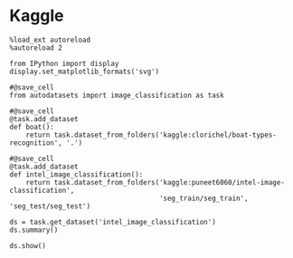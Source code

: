 # Kaggle

```{.python .input}
%load_ext autoreload
%autoreload 2

from IPython import display
display.set_matplotlib_formats('svg')
```

```{.python .input}
#@save_cell
from autodatasets import image_classification as task
```

```{.python .input}
#@save_cell
@task.add_dataset
def boat():
    return task.dataset_from_folders('kaggle:clorichel/boat-types-recognition', '.')
```

```{.python .input}
#@save_cell
@task.add_dataset
def intel_image_classification():
    return task.dataset_from_folders('kaggle:puneet6060/intel-image-classification',
                                     'seg_train/seg_train', 'seg_test/seg_test')
```

```{.python .input}
ds = task.get_dataset('intel_image_classification')
ds.summary()
```

```{.python .input}
ds.show()
```
